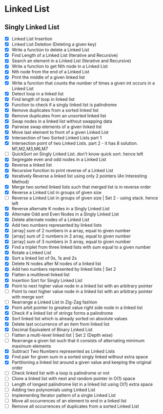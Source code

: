 # Linked List

## Singly Linked List

- [x] Linked List Insertion
- [x] Linked List Deletion (Deleting a given key)
- [x] Write a function to delete a Linked List
- [x] Find Length of a Linked List (Iterative and Recursive)
- [x] Search an element in a Linked List (Iterative and Recursive)
- [x] Write a function to get Nth node in a Linked List
- [x] Nth node from the end of a Linked List
- [x] Print the middle of a given linked list
- [x] Write a function that counts the number of times a given int occurs in a Linked List
- [x] Detect loop in a linked list
- [x] Find length of loop in linked list
- [x] Function to check if a singly linked list is palindrome
- [x] Remove duplicates from a sorted linked list
- [x] Remove duplicates from an unsorted linked list
- [x] Swap nodes in a linked list without swapping data
- [x] Pairwise swap elements of a given linked list
- [x] Move last element to front of a given Linked List
- [x] Intersection of two Sorted Linked Lists part 1
- [x] Intersection point of two Linked Lists. part 2 - it has 8 solution. M1,M2,M3,M6,M7
- [ ] QuickSort on Singly Linked List. don't know quick sort. hence left
- [x] Segregate even and odd nodes in a Linked List
- [x] Reverse a linked list
- [x] Recursive function to print reverse of a Linked List
- [x] Iteratively Reverse a linked list using only 2 pointers (An Interesting Method)
- [x] Merge two sorted linked lists such that merged list is in reverse order
- [x] Reverse a Linked List in groups of given size
- [ ] Reverse a Linked List in groups of given size | Set 2 - using stack. hence left
- [x] Reverse alternate K nodes in a Singly Linked List
- [x] Alternate Odd and Even Nodes in a Singly Linked List
- [x] Delete alternate nodes of a Linked List
- [x] Add two numbers represented by linked lists
- [x] [array] sum of 2 numbers in a array, equal to given number
- [x] [array] sum of 2 numbers in 2 array, equal to given number
- [x] [array] sum of 3 numbers in 3 array, equal to given number
- [x] Find a triplet from three linked lists with sum equal to a given number
- [x] Rotate a Linked List
- [x] Sort a linked list of 0s, 1s and 2s
- [x] Delete N nodes after M nodes of a linked list
- [x] Add two numbers represented by linked lists | Set 2
- [x] Flatten a multilevel linked list
- [x] Insertion Sort for Singly Linked List
- [x] Point to next higher value node in a linked list with an arbitrary pointer
- [ ] Point to next higher value node in a linked list with an arbitrary pointer with merge sort
- [ ] Rearrange a Linked List in Zig-Zag fashion
- [x] Point arbit pointer to greatest value right side node in a linked list
- [x] Check if a linked list of strings forms a palindrome
- [x] Sort linked list which is already sorted on absolute values
- [x] Delete last occurrence of an item from linked list
- [x] Decimal Equivalent of Binary Linked List
- [ ] Flatten a multi-level linked list | Set 2 (Depth wise)
- [ ] Rearrange a given list such that it consists of alternating minimum maximum elements
- [x] Subtract Two Numbers represented as Linked Lists
- [x] Find pair for given sum in a sorted singly linked without extra space
- [x] Partitioning a linked list around a given value and keeping the original order
- [ ] Check linked list with a loop is palindrome or not
- [ ] Clone a linked list with next and random pointer in O(1) space
- [ ] Length of longest palindrome list in a linked list using O(1) extra space
- [ ] Adding two polynomials using Linked List
- [ ] Implementing Iterator pattern of a single Linked List
- [ ] Move all occurrences of an element to end in a linked list
- [ ] Remove all occurrences of duplicates from a sorted Linked List

